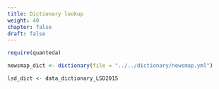 ```yaml
---
title: Dictionary lookup
weight: 40
chapter: false
draft: false
---
```



```r
require(quanteda)
```




```r
newsmap_dict <- dictionary(file = "../../dictionary/newsmap.yml")
```


```r
lsd_dict <- data_dictionary_LSD2015
```
